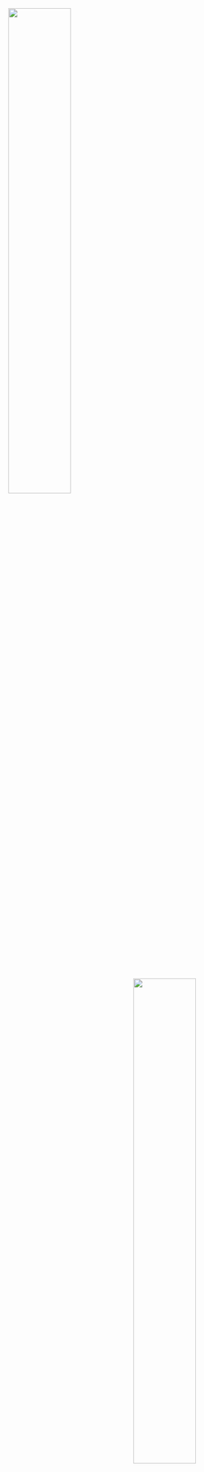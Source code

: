 
 

<img align="left" width="50%" src="https://user-images.githubusercontent.com/104244590/171650621-a410be1c-0be7-49bf-8a52-312b4a7b505f.png">

<img align="right" width="50%" src="https://github-readme-stats-ouuan.vercel.app/api?username=lroethan">



<!---
lroethan/lroethan is a ✨ special ✨ repository because its `README.md` (this file) appears on your GitHub profile.
You can click the Preview link to take a look at your changes.
--->
